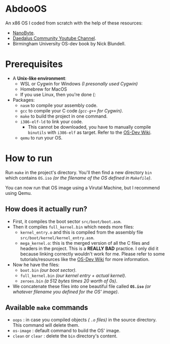 # AbdooOS

An x86 OS I coded from scratch with the help of these resources:

-   [NanoByte](https://www.youtube.com/@nanobyte-dev).
-   [Daedalus Community Youtube Channel](https://www.youtube.com/@DaedalusCommunity).
-   Birmingham University OS-dev book by Nick Blundell.

# Prerequisites

-   A **Unix-like environment**:
    -   WSL or Cygwin for Windows _(I presonally used Cygwin)_
    -   Homebrew for MacOS
    -   If you use Linux, then you're done (:
-   Packages:
    -   `nasm` to compile your assembly code.
    -   `gcc` to compile your C code _(`gcc-g++` for Cygwin)_.
    -   `make` to build the project in one command.
    -   `i386-elf-ld` to link your code.
        -   This cannot be downloaded, you have to
            manually compile `binutils` with
            `i386-elf` as target.
            Refer to the [OS-Dev Wiki](#).
    -   `qemu` to run your OS.

# How to run

Run `make` in the project's directory. You'll then find
a new directory `bin` which contains `OS.iso`
_(or the filename of the OS defined in `Makefile`)_.

You can now run that OS image using a Virutal Machine,
but I recommend using Qemu.

## How does it actually run?

-   First, it compiles the boot sector `src/boot/boot.asm`.
-   Then it compiles `full_kernel.bin` which needs
    more files:
    -   `kernel_entry.o` and this is compiled from
        the assembly file `src/boot/kernel/kernel_entry.asm`.
    -   `mega_kernel.o`: this is the merged version
        of all the C files and headers in the project.
        This is a **REALLY BAD** practice. I only did it
        because linking correctly wouldn't work for me.
        Please refer to some tutorials/resources like
        the [OS-Dev Wiki](#) for more information.
-   Now he have the files:
    -   `boot.bin` _(our boot sector)_.
    -   `full_kernel.bin` _(our kernel entry + actual kernel)_.
    -   `zeroes.bin` _(a 512 bytes times 20 worth of 0s)_.
-   We concatenate these files into one
    beautiful file called **`OS.iso`**
    _(or whatever filename you defined for the OS' image)_.

## Available `make` commands

-   `oops` : in case you compiled objects _( `.o` files)_
    in the source directory. This command will delete them.
-   `os-image` : default command to build the OS' image.
-   `clean` or `clear` : delete the `bin`
    directory's content.
